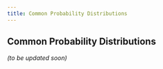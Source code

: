 ```yaml
---
title: Common Probability Distributions
---
```


## Common Probability Distributions

_(to be updated soon)_
